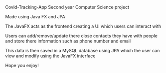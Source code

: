 Covid-Tracking-App
Second year Computer Science project

Made using Java FX and JPA

The JavaFX acts as the frontend creating a UI which users can interact with

Users can add/remove/update there close contacts they have with people and store there information such as phone number and email

This data is then saved in a MySQL database using JPA which the user can view and modify using the JavaFX interface

Hope you enjoy!
